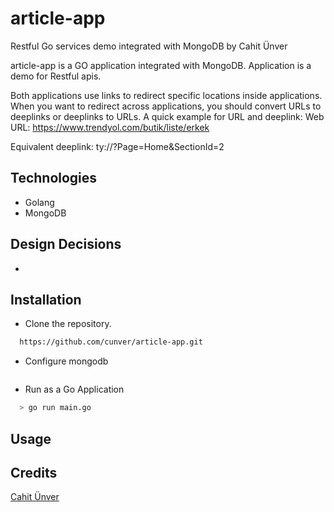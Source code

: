 # article-app
Restful Go services demo integrated with MongoDB
by Cahit Ünver

article-app is a GO application integrated with MongoDB. Application is a demo for Restful apis. 

Both applications use links to redirect specific locations inside applications. When you want to redirect across applications, you should convert URLs to deeplinks or deeplinks to URLs.
A quick example for URL and deeplink:
Web URL: https://www.trendyol.com/butik/liste/erkek

Equivalent deeplink: ty://?Page=Home&SectionId=2
## Technologies
* Golang
* MongoDB

## Design Decisions
* 

## Installation
* Clone the repository.
```bash
  https://github.com/cunver/article-app.git
```
* Configure mongodb
```bash

```

* Run as a Go Application
```bash
  > go run main.go
```

## Usage

## Credits
[Cahit Ünver](https://www.linkedin.com/in/cahitunver/)